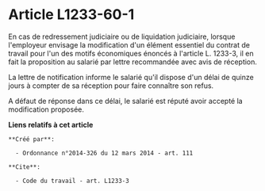 # Article L1233-60-1

En cas de redressement judiciaire ou de liquidation judiciaire, lorsque l'employeur envisage la modification d'un élément
essentiel du contrat de travail pour l'un des motifs économiques énoncés à l'article L. 1233-3, il en fait la proposition au
salarié par lettre recommandée avec avis de réception. 

La lettre de notification informe le salarié qu'il dispose d'un délai de quinze jours à compter de sa réception pour faire
connaître son refus. 

A défaut de réponse dans ce délai, le salarié est réputé avoir accepté la modification proposée.

**Liens relatifs à cet article**

	**Créé par**:

	  - Ordonnance n°2014-326 du 12 mars 2014 - art. 111

	**Cite**:

	  - Code du travail - art. L1233-3
